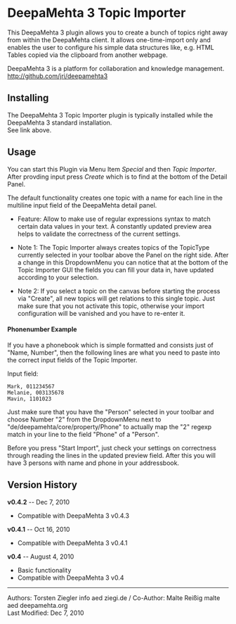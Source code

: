 
DeepaMehta 3 Topic Importer
===========================

This DeepaMehta 3 plugin allows you to create a bunch of topics right away from within the DeepaMehta client. It allows one-time-import only and enables the user to configure his simple data structures like, e.g. HTML Tables copied via the clipboard from another webpage.

DeepaMehta 3 is a platform for collaboration and knowledge management.  
<http://github.com/jri/deepamehta3>


Installing
----------

The DeepaMehta 3 Topic Importer plugin is typically installed while the DeepaMehta 3 standard installation.  
See link above.


Usage
-----

You can start this Plugin via Menu Item *Special* and then *Topic Importer*. After provding input press *Create* which is to find at the bottom of the Detail Panel.

The default functionality creates one topic with a name for each line in the multiline input field of the DeepaMehta detail panel.

* Feature: Allow to make use of regular expressions syntax to match certain data values in your text. A constantly updated preview area helps to validate the correctness of the current settings.

* Note 1: The Topic Importer always creates topics of the TopicType currently selected in your toolbar above the Panel on the right side. After a change in this DropdownMenu you can notice that at the bottom of the Topic Importer GUI the fields you can fill your data in, have updated according to your selection.

* Note 2: If you select a topic on the canvas before starting the process via "Create", all new topics will get relations to this single topic. Just make sure that you not activate this topic, otherwise your import configuration will be vanished and you have to re-enter it.

#### Phonenumber Example

If you have a phonebook which is simple formatted and consists just of "Name, Number", then the following lines are what you need to paste into the correct input fields of the Topic Importer.

Input field:

    Mark, 011234567
    Melanie, 003135678
    Mavin, 1101023

Just make sure that you have the "Person" selected in your toolbar and choose Number "2" from the DropdownMenu next to "de/deepamehta/core/property/Phone" to actually map the "2" regexp match in your line to the field "Phone" of a "Person".

Before you press "Start Import", just check your settings on correctness through reading the lines in the updated preview field. After this you will have 3 persons with name and phone in your addressbook.


Version History
---------------

**v0.4.2** -- Dec 7, 2010

* Compatible with DeepaMehta 3 v0.4.3

**v0.4.1** -- Oct 16, 2010

* Compatible with DeepaMehta 3 v0.4.1

**v0.4** -- August 4, 2010

* Basic functionality
* Compatible with DeepaMehta 3 v0.4


------------
Authors: Torsten Ziegler info aed ziegi.de / Co-Author: Malte Reißig malte aed deepamehta.org  
Last Modified: Dec 7, 2010
